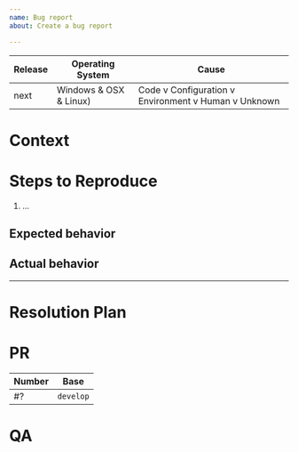 ```yaml
---
name: Bug report
about: Create a bug report

---
```


| Release | Operating System       | Cause |
| ---     | ---                    | ---   |
| next    | Windows & OSX & Linux) | Code  v Configuration v Environment v Human v Unknown |


# Context
 
<!-- WHEN CREATED
Any information that is useful to understand the bug and the subsystem
it evolves in. References to documentation and or other tickets are 
welcome.
--> 

# Steps to Reproduce

<!-- WHEN CREATED
Steps to reproduce the behavior
-->

1. ...

## Expected behavior

<!-- WHEN CREATED
A clear and concise description of what you expected to happen. 
-->

## Actual behavior
 
<A clear and concise description of what you observe instead. If applicable add screenshots to help explain your problem.>





---

# Resolution Plan

<!-- WHEN IN PROGRESS
What is happening? How is this going to be fixed? Detail the approach and give,
in the form of a TODO list steps toward the resolution of the bug. This may be
refined as the investigation progresses.
-->


# PR

<!-- WHEN IN PROGRESS
List of all PRs related to this ticket.

e.g.

| Number | Base            |
| ---    | ---             |
| #14    | `develop`       |
| #42    | `release/2.0.0` |
-->

| Number   | Base      |
| ---      | ---       |
| #?       | `develop` |


# QA 

<!-- WHEN IN PROGRESS
How do we make sure the bug has been fixed? Give here manual steps or tests to
verify the fix. How/why could this bug slip through testing?
-->
